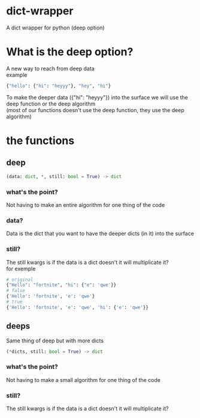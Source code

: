 # dict-wrapper
A dict wrapper for python (deep option)
# What is the deep option?
A new way to reach from deep data
<br>
example
```py
{"hello": {"hi": "heyyy"}, "hey", "hi"}
```
To make the deeper data ({"hi": "heyyy"}) into the surface we will use the deep function or the deep algorithm
<br>
(most of our functions doesn't use the deep function, they use the deep algorithm)
<br>
# the functions
## deep
```py
(data: dict, *, still: bool = True) -> dict
```
### what's the point?
Not having to make an entire algorithm for one thing of the code
### data?
Data is the dict that you want to have the deeper dicts (in it) into the surface
### still?
The still kwargs is if the data is a dict doesn't it will multiplicate it?
<br>
for exemple
```py
# original
{"Hello": "fortnite", "hi": {"e": 'qwe'}}
# false
{'Hello': 'fortnite', 'e': 'qwe'}
# true
{'Hello': 'fortnite', 'e': 'qwe', 'hi': {'e': 'qwe'}}
```
## deeps
Same thing of deep but with more dicts
```py
(*dicts, still: bool = True) -> dict
```
### what's the point?
Not having to make a small algorithm for one thing of the code
### still?
The still kwargs is if the data is a dict doesn't it will multiplicate it?
